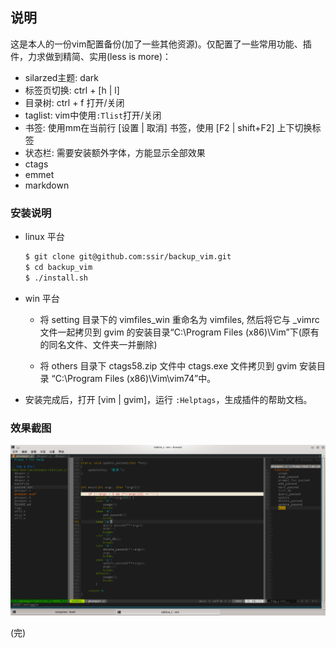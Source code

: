 ## 说明

这是本人的一份vim配置备份(加了一些其他资源)。仅配置了一些常用功能、插件，力求做到精简、实用(less is more)：

+ silarzed主题: dark
+ 标签页切换: ctrl + [h | l]
+ 目录树: ctrl + f 打开/关闭
+ taglist: vim中使用`:Tlist`打开/关闭
+ 书签: 使用mm在当前行 [设置 | 取消] 书签，使用 [F2 | shift+F2] 上下切换标签
+ 状态栏: 需要安装额外字体，方能显示全部效果
+ ctags
+ emmet
+ markdown


### 安装说明

+ linux 平台

    ``` bash
    $ git clone git@github.com:ssir/backup_vim.git
    $ cd backup_vim
    $ ./install.sh
    ```

+ win 平台

    - 将 setting 目录下的 vimfiles_win 重命名为 vimfiles, 然后将它与 _vimrc 文件一起拷贝到 gvim 的安装目录“C:\Program Files (x86)\Vim”下(原有的同名文件、文件夹一并删除)

    - 将 others 目录下 ctags58.zip 文件中 ctags.exe 文件拷贝到 gvim 安装目录 “C:\Program Files (x86)\Vim\vim74”中。

+ 安装完成后，打开 [vim | gvim]，运行 `:Helptags`，生成插件的帮助文档。


### 效果截图

![效果截图](./vim.png)

(完)


